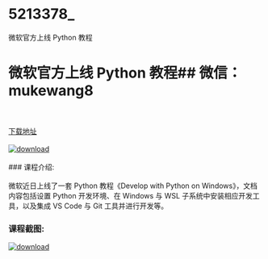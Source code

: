 # 5213378_
微软官方上线 Python 教程
# 微软官方上线 Python 教程## 微信：mukewang8
<br/></br>[下载地址](http://www.36tz.cn/article/5213378 "下载地址")
<br/></br>[![download](http://36tz.cn/muke_img/2020_05_2-147.png "下载地址")](http://www.36tz.cn/article/5213378 "下载地址")
<br/></br>### 课程介绍:<br/></br>微软近日上线了一套 Python 教程《Develop with Python on Windows》，文档内容包括设置 Python 开发环境、在 Windows 与 WSL 子系统中安装相应开发工具，以及集成 VS Code 与 Git 工具并进行开发等。

### 课程截图:
[![download](http://36tz.cn/muke_img/2020_05_1-157.png "下载地址")](http://www.36tz.cn/article/5213378 "下载地址")
